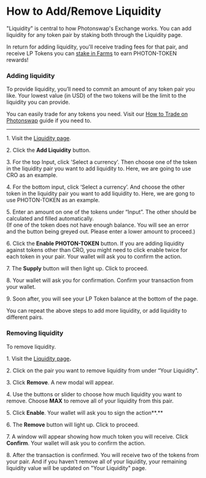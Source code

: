 # How to Add/Remove Liquidity

"Liquidity" is central to how Photonswap's Exchange works. You can add liquidity for any token pair by staking both through the Liquidity page.

In return for adding liquidity, you'll receive trading fees for that pair, and receive LP Tokens you can [stake in Farms](https://docs.Photonswap.finance/get-started/how-to-use-farms) to earn PHOTON-TOKEN rewards!

### **Adding liquidity**

To provide liquidity, you’ll need to commit an amount of any token pair you like. Your lowest value (in USD) of the two tokens will be the limit to the liquidity you can provide.

You can easily trade for any tokens you need. Visit our [How to Trade on Photonswap](https://docs.Photonswap.finance/get-started/how-to-trade) guide if you need to.

****

1\. Visit the [Liquidity page](https://photonswap.finance/#/pool).

2\. Click the **Add Liquidity** button.

3\. For the top Input, click 'Select a currency'. Then choose one of the token in the liquidity pair you want to add liquidity to. Here, we are going to use CRO as an example.

4\. For the bottom input, click ‘Select a currency’. And choose the other token in the liquidity pair you want to add liquidity to. Here, we are gong to use PHOTON-TOKEN as an example.

5\. Enter an amount on one of the tokens under “Input”. The other should be calculated and filled automatically.\
(If one of the token does not have enough balance. You will see an error and the button being greyed out. Please enter a lower amount to proceed.)

6\. Click the **Enable PHOTON-TOKEN** button. If you are adding liquidity against tokens other than CRO, you might need to click enable twice for each token in your pair. Your wallet will ask you to confirm the action.

7\. The **Supply** button will then light up. Click to proceed.

8\. Your wallet will ask you for confirmation. Confirm your transaction from your wallet.

9\. Soon after, you will see your LP Token balance at the bottom of the page.

You can repeat the above steps to add more liquidity, or add liquidity to different pairs.

### **Removing liquidity**

To remove liquidity.

1\. Visit the [Liquidity page](https://photonswap.finance/#/pool)**.**
                            
2\. Click on the pair you want to remove liquidity from under “Your Liquidity".

3\. Click **Remove**. A new modal will appear.

4\. Use the buttons or slider to choose how much liquidity you want to remove. Choose **MAX** to remove all of your liquidity from this pair.

5\. Click **Enable**. Your wallet will ask you to sign the action**.**

6\. The **Remove** button will light up. Click to proceed.

7\. A window will appear showing how much token you will receive. Click **Confirm**. Your wallet will ask you to confirm the action.

8\. After the transaction is confirmed. You will receive two of the tokens from your pair. And if you haven't remove all of your liquidity, your remaining liquidity value will be updated on "Your Liquidity" page.
